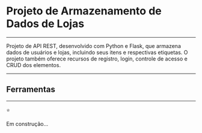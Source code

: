 # Projeto de Armazenamento de Dados de Lojas

---

Projeto de API REST, desenvolvido com Python e Flask, que armazena dados de usuários e lojas, incluindo seus itens e respectivas etiquetas. O projeto também oferece recursos de registro, login, controle de acesso e CRUD dos elementos.

___
## Ferramentas
___

:star:

Em construção...

